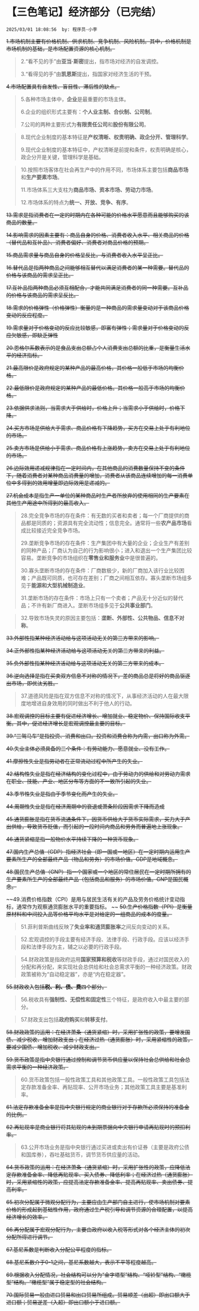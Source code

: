 # 【三色笔记】经济部分（已完结）

`2025/03/01 18:08:56  by: 程序员·小李`

~~1.市场机制主要有价格机制、供求机制、竞争机制、风险机制。其中，价格机制是市场机制的基础，是市场配置资源的核心机制。~~

> 2.“看不见的手”由**亚当·斯密**提出，指市场对经济的自发调控。
> 
> 3.“看得见的手”由**凯恩斯**提出，指国家对经济生活的干预。

~~4.市场配置具有自发性、盲目性、滞后性的缺点。~~

> 5.各种市场主体中，**企业**是最重要的市场主体。
>
> 6.企业的组织形式主要有：**个人业主制、合伙制、公司制**。
>
> 7.公司的两种主要形式为**有限责任公司**和**股份有限公司**。

> 8.现代企业制度的基本特征是**产权清晰、权责明确、政企分开、管理科学**。
> 
> 9.现代企业制度的基本特征中，产权清晰是前提和条件，权责明确是核心，政企分开是关键，管理科学是基础。

> 10.按照市场客体在社会再生产中的作用不同，市场体系主要包括**商品市场**和**生产要素市场**。
>
> 11.市场体系三大支柱为**商品市场、资本市场、劳动力市场**。
>
>12.市场体系的特点为**统一、开放、竞争、有序**。

~~13.需求是指消费者在一定的时期内在各种可能的价格水平愿意而且能够购买的该商品的数量。~~

~~14.影响需求的因素主要有：商品自身的价格、消费者收入水平、相关商品的价格（替代品和互补品）、消费者偏好、消费者对商品价格的预期。~~

~~15.商品需求量与商品自身的价格呈反比，与消费者收入水平呈正比。~~

~~16.替代品是指两种商品之间能够相互替代以满足消费者的某一种需要。替代品的价格与该商品的需求呈正比。~~

~~17.互补品指两种商品必须互相配合，才能共同满足消费者的同一种需要。互补品的价格与该商品的需求呈反比。~~

~~18.需求的价格弹性（价格弹性）衡量的是一种商品的需求量变动对于该商品价格变动的反应程度。~~

~~19.需求量对于价格变动的反应比较敏感，即富有弹性；需求量对于价格变动的反应欠敏感，即缺乏弹性~~

~~20.恩格尔系数表示的是食品支出总额占个人消费支出总额的比重，是衡量生活水平的经济指标。~~

~~21.最高限价是政府规定的某种产品的最高价格，其价格一般低于市场的均衡价格。~~

~~22.最低限价是政府规定的某种产品的最低价格。其价格一般高于市场的均衡价格。~~

~~23.依据供求法则，当需求大于供给时，价格上升；当需求小于供给时，价格下降。~~

~~24.买方市场是供给大于需求、商品价格有下降趋势，买方在交易上处于有利地位的市场。~~

~~25.卖方市场是供给小于需求、商品价格有上涨趋势，卖方在交易上处于有利地位的市场。~~

~~26.边际效用递减规律指在一定时间内，在其他商品的消费数量保持不变的条件下，随着消费者对某种商品消费量的增加，消费者从该商品连续增加的每一消费单位中多得到的效用增量即边际效用是递减的。~~

~~27.机会成本是指生产一单位的某种商品时生产者所放弃的使用相同的生产要素在其他生产用途中所得到的最高收入。~~

> 28.完全竞争市场的存在条件：有无数的买者和卖者；每一个厂商提供的商品都是同质的；资源具有完全流动性；信息完全。通常将一些**农产品市场**看成比较接近完全竞争市场。
> 
> 29.垄断竞争市场的存在条件：生产集团中有大量的企业；企业生产有差别的同种产品；厂商认为自己的行为影响很小；进入和退出一个生产集团比较容易。垄断竞争的市场组织在**零售业和服务业**中是很普遍的。
> 
> 30.寡头垄断市场的存在条件：厂商数极少，新的厂商加入该行业比较困难；产品既可同质，也可存在差别；厂商之间相互依存。寡头垄断市场组多见于**能源和大型机械制造业**。
> 
> 31.垄断市场的存在条件：市场上只有一个卖者；产品无十分近似的替代品；不许有新厂商进入。垄断市场组多见于**公共事业部门**。

> 32.导致市场失灵的原因主要包括：**垄断、外部性、公共物品、信息不对称**。

~~33.外部性指某种经济活动给与这项活动无关的第三方带来的影响。~~

~~34.正外部性指某种经济活动给与这项活动无关的第三方带来的利益。~~

~~35.负外部性指某种经济活动给与这项活动无关的第三方带来的成本。~~

~~36.逆向选择是指在买卖双方信息不对称的情况下，差的商品总是将好的商品驱逐出市场，即优汰劣胜。~~

> 37.道德风险是指在双方信息不对称的情况下，从事经济活动的人在最大限度地增进自身效用的同时做出不利于他人的行动。

~~38.宏观调控的目标主要有促进经济增长、增加就业、稳定物价、保持国际收支平衡。其中，促进经济增长是宏观调控最主要的目标。~~

~~39.“三驾马车”是指投资、消费和出口。投资和消费合称为内需，出口称为外需。~~

~~40.失业主体必须具备的三个条件：有劳动能力、愿意就业、没有工作。~~

~~41.摩擦性失业是指劳动者在正常流动过程中所产生的失业。~~

~~42.结构性失业是指在经济结构的变化过程中，由于劳动力的供给和对劳动力需求在职业、技能、产业、地区分布等方面的不一致所引起的失业。~~

~~43.季节性失业是指由于季节变化而产生的失业。~~

~~44.周期性失业是指在经济周期中的衰退或萧条阶段因需求下降而造成~~

~~45.通货膨胀是指在货币流通条件下，因货币供给大于货币实际需求，买力大于产出供给，导致货币贬值，而引起的一段时间内商品和劳务而普遍地上涨现象。~~

~~46.通货紧缩是指一般物价水平持续下降的一种货币现象。~~

~~47.国内生产总值（GDP）指经济社会（即一国或一地区）在一定时期内运用生产要素所生产的全部最终产品（物品和劳务）的市场价值。GDP是地域概念。~~

~~48.国民生产总值（GNP）指一个国家或一个地区的常住居民在一定时期所拥有的生产要素所生产的全部最终产品（包括商品和服务）的市场价值。GNP是国民概念。~~

~~49.消费价格指数（CPI）是用与居民生活有关的产品及劳务价格统计变动指标，通常作为观察通货膨胀水平的重要指标。
~~
~~50.生产价格指数（PPI）是衡量原材料和中间投入品等价格平均水平是对给定的一组商品的成本的度量。~~

> 51.菲利普斯曲线反映了**失业率和通货膨胀率**之间反向变动的关系。

> 52.宏观调控的手段主要有经济手段、法律手段、行政手段。应该以经济手段和法律手段为主，辅之以必要的行政手段。

> 54.财政政策是指政府运用**国家预算和税收**等财政手段，通过对国民收入的分配和再分配，来实现社会总供给和社会总需求平衡的一种经济政策。财政政策被称为“自动稳定器”，亦是“内在稳定器”。

~~55.财政收入包括**税、利、债、费**四个部分。~~

> 56.税收具有**强制性、无偿性和固定性**三个特征，是政府收入中最主要的部分。

> 57.财政支出包括**政府购买**和**转移支付**。

~~58.财政政策的运用：在经济萧条（通货紧缩）时，采用扩张性的政策，要增发国债、减少税收、增加财政支出；在经济过热（通货膨胀）时，采用紧缩性的政策，要减少国债、增加税收、减少财政支出。~~

~~59.货币政策是指中央银行通过控制和调节货币供应量以保持社会总供给和社会总需求平衡的一种经济政策。~~

> 60.货币政策包括一般性政策工具和其他政策工具。一般性政策工具包括法定存款准备金率、再贴现率、公开市场业务；其他政策工具主要是基准利率。

~~61.法定存款准备金率是指中央银行规定的商业银行对于存款所必须保持的准备金的比例。~~

~~62.再贴现率是商业银行将其贴现的未到期票据向中央银行申请再贴现时的预扣利率。~~

> 63.公开市场业务是指中央银行通过买进或卖出有价证券（主要是政府公债和国库券），吞吐基础货币，调节货币供应量的活动。

~~64.货币政策的运用：在经济萧条（通货紧缩）时，采用扩张性的政策，应降低法定存款准备金率、降低再贴现率、买入债券、降低利率；在经济过热（通货膨胀）时，采用紧缩性的政策，应提高法定存款准备金率、提高再贴现率、卖出债券、提高利率。~~

~~65.初次分配属于微观分配行为，主要应由生产部门自主进行，使市场机制对要素价格的形成起到基础性作用，政府通过生产税引导和调节资源的合理配置，以提高经济增长的效率。~~

~~66.再分配属于宏观分配行为，主要由政府以收入税等形式对各个经济主体的初次分配所得进行调节。~~

~~67.基尼系数是判断收入分配公平程度的指标。~~

~~68.基尼系数介于0-1之间，基尼系数越大，表示不平等程度越高。~~

~~69.根据收入分配情况，社会结构可以分为“金字塔型”结构、“哑铃型”结构、“橄榄型”结构。“橄榄型”属于稳定型的社会结构。~~

~~70.国际贸易一般由进口贸易和出口贸易所组成。贸易顺差（出超）即出口额大于进口额；贸易逆差（入超）即出口额小于进口额。~~

